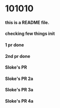 # 101010
#### this is a README file.
#### checking few things init
#### 1 pr done
#### 2nd pr done
#### Sloke's PR
#### Sloke's PR 2a
#### Sloke's PR 3a
#### Sloke's PR 4a

